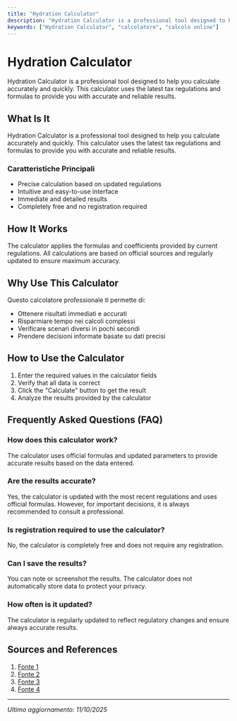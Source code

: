 ```yaml
---
title: "Hydration Calculator"
description: "Hydration Calculator is a professional tool designed to help you calculate accurately and quickly. This calculator uses the latest tax regulations and formulas to provide you with accurate and reliable results."
keywords: ["Hydration Calculator", "calcolatore", "calcolo online"]
---
```


# Hydration Calculator

Hydration Calculator is a professional tool designed to help you calculate accurately and quickly. This calculator uses the latest tax regulations and formulas to provide you with accurate and reliable results.

## What Is It

Hydration Calculator is a professional tool designed to help you calculate accurately and quickly. This calculator uses the latest tax regulations and formulas to provide you with accurate and reliable results.

### Caratteristiche Principali

- Precise calculation based on updated regulations
- Intuitive and easy-to-use interface
- Immediate and detailed results
- Completely free and no registration required

## How It Works

The calculator applies the formulas and coefficients provided by current regulations. All calculations are based on official sources and regularly updated to ensure maximum accuracy.

## Why Use This Calculator

Questo calcolatore professionale ti permette di:

- Ottenere risultati immediati e accurati
- Risparmiare tempo nei calcoli complessi
- Verificare scenari diversi in pochi secondi
- Prendere decisioni informate basate su dati precisi

## How to Use the Calculator

1. Enter the required values in the calculator fields
2. Verify that all data is correct
3. Click the "Calculate" button to get the result
4. Analyze the results provided by the calculator

## Frequently Asked Questions (FAQ)

### How does this calculator work?

The calculator uses official formulas and updated parameters to provide accurate results based on the data entered.

### Are the results accurate?

Yes, the calculator is updated with the most recent regulations and uses official formulas. However, for important decisions, it is always recommended to consult a professional.

### Is registration required to use the calculator?

No, the calculator is completely free and does not require any registration.

### Can I save the results?

You can note or screenshot the results. The calculator does not automatically store data to protect your privacy.

### How often is it updated?

The calculator is regularly updated to reflect regulatory changes and ensure always accurate results.

## Sources and References

1. [Fonte 1](https://www.everydayhealth.com/dehydration/hydration-calculator/)
2. [Fonte 2](https://www.hydrationforhealth.com/en/hydration-tools/hydration-calculator/)
3. [Fonte 3](https://www.camelbak.com/hydrated/hydration-calculator?srsltid=AfmBOooF9yQLUCIwpLWxK_PgKAjzQ4QA_ALHg4rTNlzVxksjraf4nz5Y)
4. [Fonte 4](https://www.gigacalculator.com/calculators/water-intake-calculator.php)

---

*Ultimo aggiornamento: 11/10/2025*
